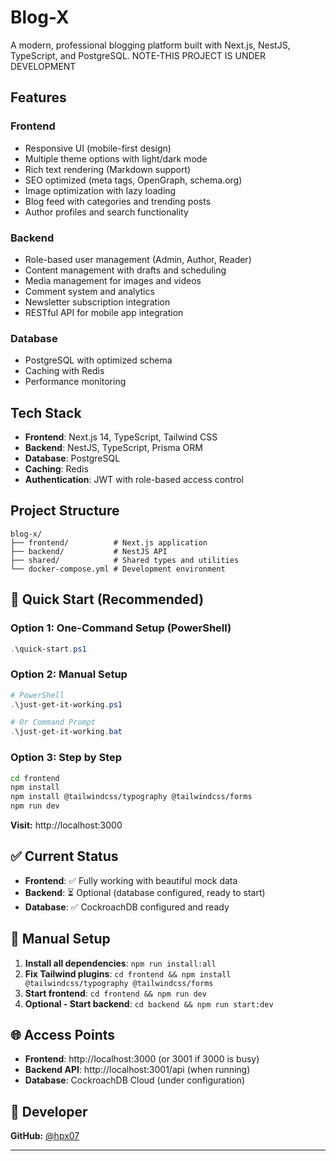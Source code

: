 # Blog-X

A modern, professional blogging platform built with Next.js, NestJS, TypeScript, and PostgreSQL.
NOTE-THIS PROJECT IS UNDER DEVELOPMENT

## Features

### Frontend

- Responsive UI (mobile-first design)
- Multiple theme options with light/dark mode
- Rich text rendering (Markdown support)
- SEO optimized (meta tags, OpenGraph, schema.org)
- Image optimization with lazy loading
- Blog feed with categories and trending posts
- Author profiles and search functionality

### Backend

- Role-based user management (Admin, Author, Reader)
- Content management with drafts and scheduling
- Media management for images and videos
- Comment system and analytics
- Newsletter subscription integration
- RESTful API for mobile app integration

### Database

- PostgreSQL with optimized schema
- Caching with Redis
- Performance monitoring

## Tech Stack

- **Frontend**: Next.js 14, TypeScript, Tailwind CSS
- **Backend**: NestJS, TypeScript, Prisma ORM
- **Database**: PostgreSQL
- **Caching**: Redis
- **Authentication**: JWT with role-based access control

## Project Structure

```
blog-x/
├── frontend/          # Next.js application
├── backend/           # NestJS API
├── shared/            # Shared types and utilities
└── docker-compose.yml # Development environment
```

## 🚀 Quick Start (Recommended)

### **Option 1: One-Command Setup (PowerShell)**

```powershell
.\quick-start.ps1
```

### **Option 2: Manual Setup**

```powershell
# PowerShell
.\just-get-it-working.ps1

# Or Command Prompt
.\just-get-it-working.bat
```

### **Option 3: Step by Step**

```bash
cd frontend
npm install
npm install @tailwindcss/typography @tailwindcss/forms
npm run dev
```

**Visit:** http://localhost:3000

## ✅ Current Status

- **Frontend**: ✅ Fully working with beautiful mock data
- **Backend**: ⏳ Optional (database configured, ready to start)
- **Database**: ✅ CockroachDB configured and ready

## 🔧 Manual Setup

1. **Install all dependencies**: `npm run install:all`
2. **Fix Tailwind plugins**: `cd frontend && npm install @tailwindcss/typography @tailwindcss/forms`
3. **Start frontend**: `cd frontend && npm run dev`
4. **Optional - Start backend**: `cd backend && npm run start:dev`

## 🌐 Access Points

- **Frontend**: http://localhost:3000 (or 3001 if 3000 is busy)
- **Backend API**: http://localhost:3001/api (when running)
- **Database**: CockroachDB Cloud (under configuration)

## 🙋 Developer

**GitHub:** [@hpx07](https://github.com/hpx07)

---
